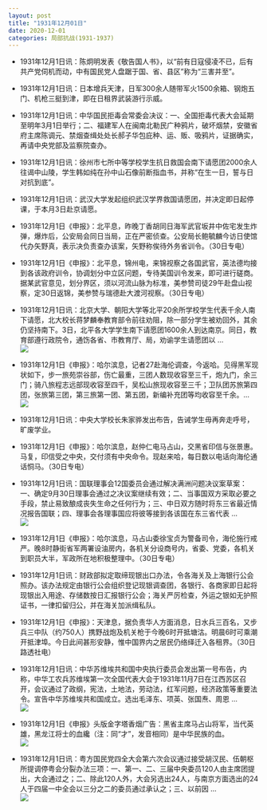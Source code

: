 ```yaml
---
layout: post
title: "1931年12月01日"
date: 2020-12-01
categories: 局部抗战(1931-1937)
---
```


<meta name="referrer" content="no-referrer" />

- 1931年12月1日讯：陈炯明发表《敬告国人书》，以“前有日寇侵凌不已，后有共产党伺机而动，中有国民党人盘踞于国、省、县区”称为“三害并至”。 

- 1931年12月1日讯：日本增兵天津，日军300余人随带军火1500余箱、钢炮五门、机枪三挺到津，即在日租界武装游行示威。 

- 1931年12月1日讯：中华国民拒毒会常委会决议：一、全国拒毒代表大会延期至明年3月1日举行；二、福建军人在闽南北勒民广种鸦片，破坏烟禁，安徽省府主席陈调元、禁烟查缉处处长郝子华包庇种、运、贩、吸鸦片，证据确实，再请中央党部及监察院查办。 

- 1931年12月1日讯：徐州市七所中等学校学生抗日救国会南下请愿团2000余人往谒中山陵，学生韩如纯在孙中山石像前断指血书，并称“在生一日，誓与日对抗到底”。 

- 1931年12月1日讯：武汉大学发起组织武汉学界救国请愿团，并决定即日起停课，于本月3日赴京请愿。 

- 1931年12月1日《申报》：北平息，昨晚丁香胡同日海军武官坂井中佐宅发生炸弹，爆炸后，公安局会同日当局，正在严密侦查。公安局长鲍毓麟今访日使馆代办矢野真，表示决负责查办该案，矢野称俟待外务省训令。（30日专电） 

- 1931年12月1日《申报》：北平息，锦州电，来锦视察之各国武官，英法德均接到各该政府训令，协调划分中立区问题，专待美国训令发来，即可进行磋商。据某武官意见，划分界区，须以河流山脉为标准，美参赞司徒29午赴盘山视察，定30日返锦，美参赞与瑞德赴大渡河视察。（30日专电） 

- 1931年12月1日讯：北京大学、朝阳大学等北平20余所学校学生代表千余人南下请愿，北大校长蒋梦麟奉教育部令前往劝阻，除一部分学生被劝回外，其余仍坚持南下。3日，北平各大学学生南下请愿团1600余人到达南京。同日，教育部遵行政院令，通饬各省、市教育厅、局，劝谕学生请愿团以 ... <br/><img src="https://wx3.sinaimg.cn/large/aca367d8ly1gl88ubosapj20c8090wej.jpg" />

- 1931年12月1日《申报》：哈尔滨息，记者27赴海伦调查，今返哈。见得黑军现状如下，步一旅苑崇谷部，伤亡最重，三团人数现收容至三千，炮九门，余三门；骑八旅程志远部现收容至四千，吴松山旅现收容至三千；卫队团苏旅第四团，张旅第三团，第三旅第一团、第五团，新编补充团等均收容至千余。... <br/><img src="https://wx1.sinaimg.cn/large/aca367d8ly1gl87z598ikj20c80ayt8s.jpg" />

- 1931年12月1日讯：中央大学校长朱家骅发出布告，告诫学生毋再奔走呼号，旷废学业。 

- 1931年12月1日《申报》：哈尔滨息，赵仲仁电马占山，交黑省印信与张景惠。马复，印信受之中央，交付须有中央命令。现赵来哈，每日数以电话向海伦通话恫马。（30日专电） 

- 1931年12月1日讯：国联理事会12国委员会通过解决满洲问题决议案草案：一、确定9月30日理事会通过之决议案继续有效；二、当事国双方采取必要之手段，禁止易致酿成丧失生命之任何行为；三、中日双方随时将东三省最近情况报告国联；四、理事会各理事国应将彼等接到各该国在东三省代表 ... <br/><img src="https://wx4.sinaimg.cn/large/aca367d8ly1gl85dla11hj20c80aydfy.jpg" />

- 1931年12月1日《申报》：哈尔滨息，马占山委徐宝贞为警备司令，海伦施行戒严。晚8时静街省军两署设油房内，各机关分设商号内，省委、党委，各机关到职员大半，军政所在地积极整理中。（30日专电） 

- 1931年12月1日讯：财政部拟定取缔现银出口办法，令各海关及上海银行公会照办。该办法规定由银行公会组织登记现银调查团，各银行、各商家即日起将现银出入用途、存储数按日汇报银行公会；海关严厉检查，外运之银如无护照证书，一律扣留归公，并在海关加派缉私队。 

- 1931年12月1日《申报》：天津息，据负责华人方面消息，日水兵三百名，又步兵三中队（约750人）携野战炮及机关枪于今晚6时开抵塘沽。明晨6时可乘潮开抵津埠。今日此间甚形安静，惟中国界内之居民仍络绎迁入各租界。（30日路透社电） 

- 1931年12月1日讯：中华苏维埃共和国中央执行委员会发出第一号布告，内称，中华工农兵苏维埃第一次全国代表大会于1931年11月7日在江西苏区召开，会议通过了政纲，宪法，土地法，劳动法，红军问题，经济政策等重要法令。宣告中华苏维埃共和国成立。选出毛泽东、项英、张国焘、周恩 ... <br/><img src="https://wx4.sinaimg.cn/large/aca367d8ly1gl81wmvh5vj20c809zq30.jpg" />

- 1931年12月1日《申报》头版金字塔香烟广告：黑省主席马占山将军，当代英雄，黑龙江将士的血纔（注：同“才”，发音相同）是中华民族的血。 <br/><img src="https://wx1.sinaimg.cn/large/aca367d8ly1gl811e1blpj20gp0mpacx.jpg" />

- 1931年12月1日讯：粤方国民党四全大会第六次会议通过接受胡汉民、伍朝枢所提调停粤会分裂办法三项：一、第一、二、三届中央委员120人由主席团提出，大会通过之；二、除此120人外，大会另选出24人，与南京方面选出的24人于四届一中全会以三分之二的委员通过承认之；三、以前因 ... <br/><img src="https://wx1.sinaimg.cn/large/aca367d8ly1gl8067spy0j20c8090mx7.jpg" />

